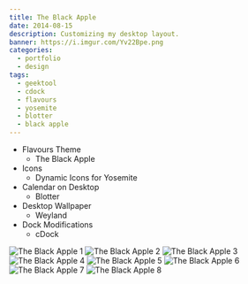 ```yaml
---
title: The Black Apple
date: 2014-08-15
description: Customizing my desktop layout.
banner: https://i.imgur.com/Yv22Bpe.png
categories:
  - portfolio
  - design
tags:
  - geektool
  - cdock
  - flavours
  - yosemite
  - blotter
  - black apple
---
```


* Flavours Theme
  * The Black Apple
* Icons
  * Dynamic Icons for Yosemite
* Calendar on Desktop
  * Blotter
* Desktop Wallpaper
  * Weyland
* Dock Modifications
  * cDock

![The Black Apple 1](https://i.imgur.com/Yv22Bpe.png)
![The Black Apple 2](https://i.imgur.com/KDAPfO6.png)
![The Black Apple 3](https://i.imgur.com/HukSGWb.png)
![The Black Apple 4](https://i.imgur.com/rD6ZlPA.png)
![The Black Apple 5](https://i.imgur.com/WgsPw03.png)
![The Black Apple 6](https://i.imgur.com/JsJmNvQ.png)
![The Black Apple 7](https://i.imgur.com/uNK0j4V.png)
![The Black Apple 8](https://i.imgur.com/Zqfhhdm.png)

